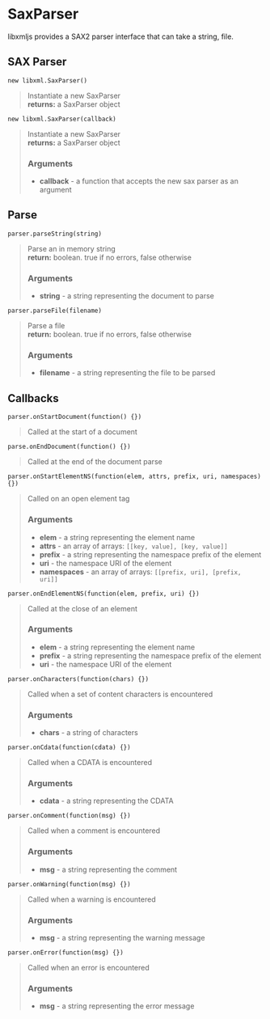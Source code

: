 SaxParser
=========

libxmljs provides a SAX2 parser interface that can take a string, file.


SAX Parser
----------

`new libxml.SaxParser()`
> Instantiate a new SaxParser  
> **returns:** a SaxParser object

`new libxml.SaxParser(callback)`
> Instantiate a new SaxParser  
> **returns:** a SaxParser object
> ### Arguments  
> * **callback** - a function that accepts the new sax parser as an argument  

Parse
-----

`parser.parseString(string)`
> Parse an in memory string  
> **return:** boolean. true if no errors, false otherwise
> ### Arguments  
> * **string** - a string representing the document to parse  

`parser.parseFile(filename)`
> Parse a file  
> **return:** boolean. true if no errors, false otherwise
> ### Arguments  
> * **filename** - a string representing the file to be parsed  


Callbacks
---------

`parser.onStartDocument(function() {})`
> Called at the start of a document

`parse.onEndDocument(function() {})`
> Called at the end of the document parse

`parser.onStartElementNS(function(elem, attrs, prefix, uri, namespaces) {})`
> Called on an open element tag  
> ### Arguments  
> * **elem** - a string representing the element name  
> * **attrs** - an array of arrays: `[[key, value], [key, value]]`  
> * **prefix** - a string representing the namespace prefix of the element  
> * **uri** - the namespace URI of the element  
> * **namespaces** - an array of arrays: `[[prefix, uri], [prefix, uri]]`  

`parser.onEndElementNS(function(elem, prefix, uri) {})`
> Called at the close of an element  
> ### Arguments  
> * **elem** - a string representing the element name  
> * **prefix** - a string representing the namespace prefix of the element  
> * **uri** - the namespace URI of the element  

`parser.onCharacters(function(chars) {})`
> Called when a set of content characters is encountered  
> ### Arguments  
> * **chars** - a string of characters

`parser.onCdata(function(cdata) {})`
> Called when a CDATA is encountered  
> ### Arguments  
> * **cdata** - a string representing the CDATA  

`parser.onComment(function(msg) {})`
> Called when a comment is encountered  
> ### Arguments  
> * **msg** - a string representing the comment

`parser.onWarning(function(msg) {})`
> Called when a warning is encountered  
> ### Arguments  
> * **msg** - a string representing the warning message

`parser.onError(function(msg) {})`
> Called when an error is encountered  
> ### Arguments  
> * **msg** - a string representing the error message
